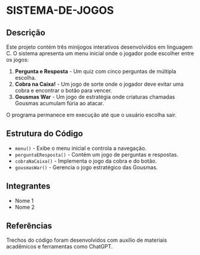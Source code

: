 # SISTEMA-DE-JOGOS

## Descrição
Este projeto contém três minijogos interativos desenvolvidos em linguagem C. O sistema apresenta um menu inicial onde o jogador pode escolher entre os jogos:

1. **Pergunta e Resposta** - Um quiz com cinco perguntas de múltipla escolha.
2. **Cobra na Caixa!** - Um jogo de sorte onde o jogador deve evitar uma cobra e encontrar o botão para vencer.
3. **Gousmas War** - Um jogo de estratégia onde criaturas chamadas Gousmas acumulam fúria ao atacar.

O programa permanece em execução até que o usuário escolha sair.

## Estrutura do Código
- `menu()` - Exibe o menu inicial e controla a navegação.
- `perguntaEResposta()` - Contém um jogo de perguntas e respostas.
- `cobraNaCaixa()` - Implementa o jogo da cobra e do botão.
- `gousmasWar()` - Gerencia o jogo estratégico das Gousmas.

## Integrantes
- Nome 1
- Nome 2

## Referências
Trechos do código foram desenvolvidos com auxílio de materiais acadêmicos e ferramentas como ChatGPT.
